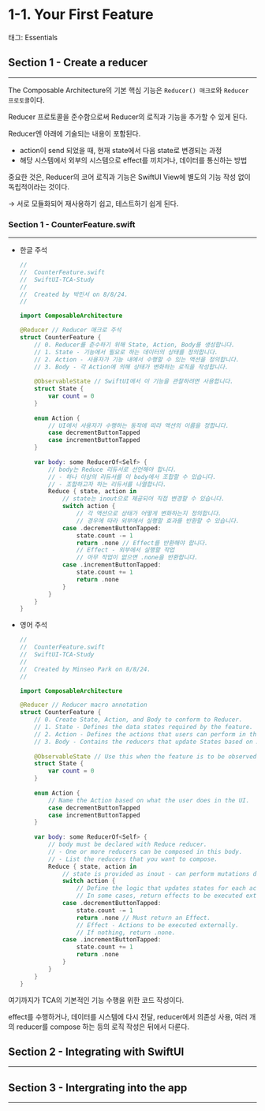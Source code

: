 # 1-1. Your First Feature

태그: Essentials

## Section 1 - Create a reducer

---

The Composable Architecture의 기본 핵심 기능은 `Reducer() 매크로`와 `Reducer 프로토콜`이다.

Reducer 프로토콜을 준수함으로써 Reducer의 로직과 기능을 추가할 수 있게 된다.

Reducer엔 아래에 기술되는 내용이 포함된다.

- action이 send 되었을 때, 현재 state에서 다음 state로 변경되는 과정
- 해당 시스템에서 외부의 시스템으로 effect를 끼치거나, 데이터를 통신하는 방법

중요한 것은, Reducer의 코어 로직과 기능은 SwiftUI View에 별도의 기능 작성 없이 독립적이라는 것이다.

→ 서로 모듈화되어 재사용하기 쉽고, 테스트하기 쉽게 된다.

### Section 1 - CounterFeature.swift

---

- 한글 주석
    
    ```swift
    //
    //  CounterFeature.swift
    //  SwiftUI-TCA-Study
    //
    //  Created by 박민서 on 8/8/24.
    //
    
    import ComposableArchitecture
    
    @Reducer // Reducer 매크로 주석
    struct CounterFeature {
        // 0. Reducer를 준수하기 위해 State, Action, Body를 생성합니다.
        // 1. State - 기능에서 필요로 하는 데이터의 상태를 정의합니다.
        // 2. Action - 사용자가 기능 내에서 수행할 수 있는 액션을 정의합니다.
        // 3. Body - 각 Action에 의해 상태가 변화하는 로직을 작성합니다.
        
        @ObservableState // SwiftUI에서 이 기능을 관찰하려면 사용합니다.
        struct State {
            var count = 0
        }
        
        enum Action {
            // UI에서 사용자가 수행하는 동작에 따라 액션의 이름을 정합니다.
            case decrementButtonTapped
            case incrementButtonTapped
        }
        
        var body: some ReducerOf<Self> {
            // body는 Reduce 리듀서로 선언해야 합니다.
            // - 하나 이상의 리듀서를 이 body에서 조합할 수 있습니다.
            // - 조합하고자 하는 리듀서를 나열합니다.
            Reduce { state, action in
                // state는 inout으로 제공되어 직접 변경할 수 있습니다.
                switch action {
                    // 각 액션으로 상태가 어떻게 변화하는지 정의합니다.
                    // 경우에 따라 외부에서 실행할 효과를 반환할 수 있습니다.
                case .decrementButtonTapped:
                    state.count -= 1
                    return .none // Effect를 반환해야 합니다.
                    // Effect - 외부에서 실행할 작업
                    // 아무 작업이 없으면 .none을 반환합니다.
                case .incrementButtonTapped:
                    state.count += 1
                    return .none
                }
            }
        }
    }
    
    ```
    
- 영어 주석
    
    ```swift
    //
    //  CounterFeature.swift
    //  SwiftUI-TCA-Study
    //
    //  Created by Minseo Park on 8/8/24.
    //
    
    import ComposableArchitecture
    
    @Reducer // Reducer macro annotation
    struct CounterFeature {
        // 0. Create State, Action, and Body to conform to Reducer.
        // 1. State - Defines the data states required by the feature.
        // 2. Action - Defines the actions that users can perform in the feature.
        // 3. Body - Contains the reducers that update States based on Actions.
        
        @ObservableState // Use this when the feature is to be observed by SwiftUI.
        struct State {
            var count = 0
        }
        
        enum Action {
            // Name the Action based on what the user does in the UI.
            case decrementButtonTapped
            case incrementButtonTapped
        }
        
        var body: some ReducerOf<Self> {
            // body must be declared with Reduce reducer.
            // - One or more reducers can be composed in this body.
            // - List the reducers that you want to compose.
            Reduce { state, action in
                // state is provided as inout - can perform mutations directly.
                switch action {
                    // Define the logic that updates states for each action.
                    // In some cases, return effects to be executed externally.
                case .decrementButtonTapped:
                    state.count -= 1
                    return .none // Must return an Effect.
                    // Effect - Actions to be executed externally.
                    // If nothing, return .none.
                case .incrementButtonTapped:
                    state.count += 1
                    return .none
                }
            }
        }
    }
    
    ```
    

여기까지가 TCA의 기본적인 기능 수행을 위한 코드 작성이다.

effect를 수행하거나, 데이터를 시스템에 다시 전달, reducer에서 의존성 사용, 여러 개의 reducer를 compose 하는 등의 로직 작성은 뒤에서 다룬다.

## Section 2 - Integrating with SwiftUI

---

## Section 3 - Intergrating into the app

---